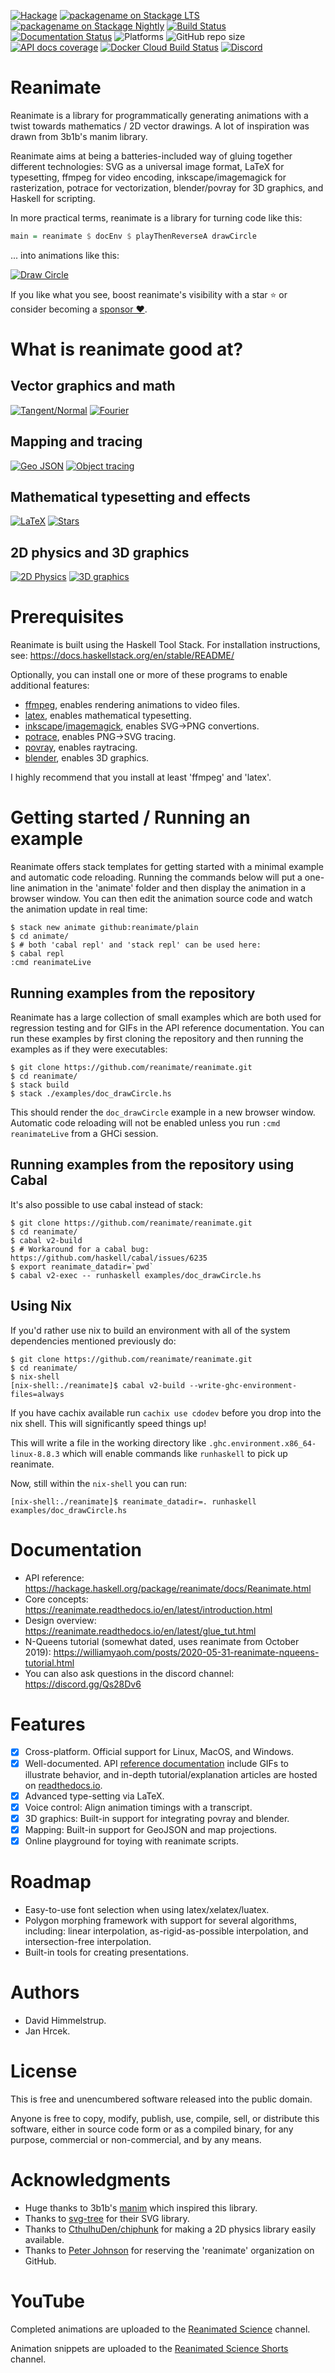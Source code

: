[![Hackage](https://img.shields.io/hackage/v/reanimate.svg?color=success)](https://hackage.haskell.org/package/reanimate)
[![packagename on Stackage LTS](https://stackage.org/package/reanimate/badge/lts)](https://stackage.org/lts/package/reanimate)
[![packagename on Stackage Nightly](https://stackage.org/package/reanimate/badge/nightly)](https://stackage.org/nightly/package/reanimate)
[![Build Status](https://dev.azure.com/lemmih0612/reanimate/_apis/build/status/reanimate.reanimate?branchName=master)](https://dev.azure.com/lemmih0612/reanimate/_build/latest?definitionId=2&branchName=master)
[![Documentation Status](https://readthedocs.org/projects/reanimate/badge/?version=latest)](https://reanimate.readthedocs.io/en/latest/?badge=latest)
![Platforms](https://img.shields.io/badge/platform-linux%20%7C%20osx%20%7C%20windows-informational)
![GitHub repo size](https://img.shields.io/github/repo-size/reanimate/reanimate)
[![API docs coverage](https://img.shields.io/endpoint?url=https%3A%2F%2Freanimate.github.io%2Freanimate%2Fhaddock_badge.json)](https://reanimate.github.io/reanimate/haddock.txt)
[![Docker Cloud Build Status](https://img.shields.io/docker/cloud/build/reanimate/discord-bot?label=discord-bot)](https://hub.docker.com/repository/docker/reanimate/discord-bot)
[![Discord](https://img.shields.io/discord/731822102935502908)](https://discord.gg/Qs28Dv6)

# Reanimate

Reanimate is a library for programmatically generating animations with a twist towards
mathematics / 2D vector drawings. A lot of inspiration was drawn from 3b1b's manim library.

Reanimate aims at being a batteries-included way of gluing together different technologies: SVG as
a universal image format, LaTeX for typesetting, ffmpeg for video encoding, inkscape/imagemagick
for rasterization, potrace for vectorization, blender/povray for 3D graphics, and Haskell for
scripting.

In more practical terms, reanimate is a library for turning code like this:

```haskell
main = reanimate $ docEnv $ playThenReverseA drawCircle
```

... into animations like this:

[![Draw Circle](https://i.imgur.com/C02hPw8.gif)](examples/doc_playThenReverseA.hs)

If you like what you see, boost reanimate's visibility with a star ⭐ or consider becoming a [sponsor ❤](https://github.com/sponsors/Lemmih).

# What is reanimate good at?

## Vector graphics and math
[![Tangent/Normal](https://i.imgur.com/w6gEkbl.gif)](examples/demo_tangent.hs)
[![Fourier](https://i.imgur.com/pX4YRa4.gif)](examples/tut_glue_fourier.hs)

## Mapping and tracing
[![Geo JSON](https://i.imgur.com/OrKiOqF.gif)](videos/map-projection/gif.hs)
[![Object tracing](https://i.imgur.com/Y6NsPWF.gif)](examples/tut_glue_potrace.hs)

## Mathematical typesetting and effects
[![LaTeX](https://i.imgur.com/e6oO4wz.gif)](examples/tut_glue_latex.hs)
[![Stars](https://i.imgur.com/yek3v4b.gif)](examples/demo_stars.hs)

## 2D physics and 3D graphics
[![2D Physics](https://i.imgur.com/ZHUfWdp.gif)](examples/tut_glue_physics.hs)
[![3D graphics](https://i.imgur.com/4wdtuJw.gif)](examples/tut_glue_povray.hs)

# Prerequisites

Reanimate is built using the Haskell Tool Stack. For installation instructions, see: https://docs.haskellstack.org/en/stable/README/

Optionally, you can install one or more of these programs to enable additional features:
 * [ffmpeg](https://www.ffmpeg.org/), enables rendering animations to video files.
 * [latex](https://www.latex-project.org/), enables mathematical typesetting.
 * [inkscape](https://inkscape.org/)/[imagemagick](https://imagemagick.org/index.php), enables SVG->PNG convertions.
 * [potrace](http://potrace.sourceforge.net/), enables PNG->SVG tracing.
 * [povray](https://www.povray.org/), enables raytracing.
 * [blender](https://www.blender.org/), enables 3D graphics.

I highly recommend that you install at least 'ffmpeg' and 'latex'.

# Getting started / Running an example

Reanimate offers stack templates for getting started with a minimal example and
automatic code reloading. Running the commands below will put a one-line animation
in the 'animate' folder and then display the animation in a browser window. You can
then edit the animation source code and watch the animation update in real time:

```console
$ stack new animate github:reanimate/plain
$ cd animate/
$ # both 'cabal repl' and 'stack repl' can be used here:
$ cabal repl
:cmd reanimateLive
```

## Running examples from the repository

Reanimate has a large collection of small examples which are both used for regression testing
and for GIFs in the API reference documentation. You can run these examples by first cloning the
repository and then running the examples as if they were executables:

```console
$ git clone https://github.com/reanimate/reanimate.git
$ cd reanimate/
$ stack build
$ stack ./examples/doc_drawCircle.hs
```

This should render the `doc_drawCircle` example in a new browser window. Automatic code reloading
will not be enabled unless you run `:cmd reanimateLive` from a GHCi session.


## Running examples from the repository using Cabal

It's also possible to use cabal instead of stack:

```console
$ git clone https://github.com/reanimate/reanimate.git
$ cd reanimate/
$ cabal v2-build
$ # Workaround for a cabal bug: https://github.com/haskell/cabal/issues/6235
$ export reanimate_datadir=`pwd`
$ cabal v2-exec -- runhaskell examples/doc_drawCircle.hs
```

## Using Nix

If you'd rather use nix to build an environment with all of the system dependencies mentioned previously do:

```console
$ git clone https://github.com/reanimate/reanimate.git
$ cd reanimate/
$ nix-shell
[nix-shell:./reanimate]$ cabal v2-build --write-ghc-environment-files=always
```

If you have cachix available run `cachix use cdodev` before you drop into the nix shell. This will significantly speed things up!

This will write a file in the working directory like
`.ghc.environment.x86_64-linux-8.8.3` which will enable commands like `runhaskell`
to pick up reanimate.

Now, still within the `nix-shell` you can run:

```console
[nix-shell:./reanimate]$ reanimate_datadir=. runhaskell examples/doc_drawCircle.hs
```


# Documentation

 * API reference: https://hackage.haskell.org/package/reanimate/docs/Reanimate.html
 * Core concepts: https://reanimate.readthedocs.io/en/latest/introduction.html
 * Design overview: https://reanimate.readthedocs.io/en/latest/glue_tut.html
 * N-Queens tutorial (somewhat dated, uses reanimate from October 2019): https://williamyaoh.com/posts/2020-05-31-reanimate-nqueens-tutorial.html
 * You can also ask questions in the discord channel: <https://discord.gg/Qs28Dv6>

# Features

- [x] Cross-platform. Official support for Linux, MacOS, and Windows.
- [x] Well-documented. API [reference documentation](https://hackage.haskell.org/package/reanimate/docs/Reanimate.html) include GIFs to illustrate behavior, and in-depth tutorial/explanation articles are hosted on [readthedocs.io](https://reanimate.readthedocs.io/en/latest/).
- [x] Advanced type-setting via LaTeX.
- [x] Voice control: Align animation timings with a transcript.
- [x] 3D graphics: Built-in support for integrating povray and blender.
- [x] Mapping: Built-in support for GeoJSON and map projections.
- [x] Online playground for toying with reanimate scripts.

# Roadmap

- Easy-to-use font selection when using latex/xelatex/luatex.
- Polygon morphing framework with support for several algorithms, including: linear interpolation, as-rigid-as-possible interpolation, and intersection-free interpolation.
- Built-in tools for creating presentations.

# Authors

  * David Himmelstrup.
  * Jan Hrcek.

# License

This is free and unencumbered software released into the public domain.

Anyone is free to copy, modify, publish, use, compile, sell, or
distribute this software, either in source code form or as a compiled
binary, for any purpose, commercial or non-commercial, and by any
means.

# Acknowledgments

  * Huge thanks to 3b1b's [manim](https://github.com/3b1b/manim) which inspired this library.
  * Thanks to [svg-tree](https://github.com/Twinside/svg-tree) for their SVG library.
  * Thanks to [CthulhuDen/chiphunk](https://github.com/CthulhuDen/chiphunk) for making a 2D physics
    library easily available.
  * Thanks to [Peter Johnson](https://github.com/missinglink) for reserving the 'reanimate' organization on GitHub.

# YouTube

Completed animations are uploaded to the [Reanimated Science](https://www.youtube.com/channel/UCbZujyI7i6JbI-I0shPvDgg) channel.

Animation snippets are uploaded to the [Reanimated Science Shorts](https://www.youtube.com/channel/UCL7MwXLtQbhJeb6Ts3_HooA) channel.
